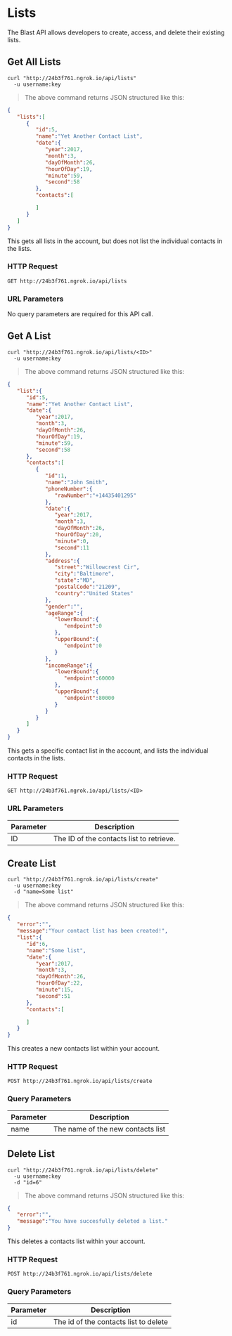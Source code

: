 # Lists

The Blast API allows developers to create, access, and delete their existing lists. 

## Get All Lists

```shell
curl "http://24b3f761.ngrok.io/api/lists"
  -u username:key
```

> The above command returns JSON structured like this:

```json
{  
   "lists":[  
      {  
         "id":5,
         "name":"Yet Another Contact List",
         "date":{  
            "year":2017,
            "month":3,
            "dayOfMonth":26,
            "hourOfDay":19,
            "minute":59,
            "second":58
         },
         "contacts":[  

         ]
      }
   ]
}
```

This gets all lists in the account, but does not list the individual contacts in the lists.

### HTTP Request

`GET http://24b3f761.ngrok.io/api/lists`

### URL Parameters
No query parameters are required for this API call.


## Get A List


```shell
curl "http://24b3f761.ngrok.io/api/lists/<ID>"
  -u username:key
```

> The above command returns JSON structured like this:

```json
{  
   "list":{  
      "id":5,
      "name":"Yet Another Contact List",
      "date":{  
         "year":2017,
         "month":3,
         "dayOfMonth":26,
         "hourOfDay":19,
         "minute":59,
         "second":58
      },
      "contacts":[  
         {  
            "id":1,
            "name":"John Smith",
            "phoneNumber":{  
               "rawNumber":"+14435401295"
            },
            "date":{  
               "year":2017,
               "month":3,
               "dayOfMonth":26,
               "hourOfDay":20,
               "minute":0,
               "second":11
            },
            "address":{  
               "street":"Willowcrest Cir",
               "city":"Baltimore",
               "state":"MD",
               "postalCode":"21209",
               "country":"United States"
            },
            "gender":"",
            "ageRange":{  
               "lowerBound":{  
                  "endpoint":0
               },
               "upperBound":{  
                  "endpoint":0
               }
            },
            "incomeRange":{  
               "lowerBound":{  
                  "endpoint":60000
               },
               "upperBound":{  
                  "endpoint":80000
               }
            }
         }
      ]
   }
}
```

This gets a specific contact list in the account, and lists the individual contacts in the lists.

### HTTP Request

`GET http://24b3f761.ngrok.io/api/lists/<ID>`

### URL Parameters

Parameter | Description
--------- | -----------
ID | The ID of the contacts list to retrieve.

## Create List

```shell
curl "http://24b3f761.ngrok.io/api/lists/create"
  -u username:key
  -d "name=Some list"
```

> The above command returns JSON structured like this:

```json
{  
   "error":"",
   "message":"Your contact list has been created!",
   "list":{  
      "id":6,
      "name":"Some list",
      "date":{  
         "year":2017,
         "month":3,
         "dayOfMonth":26,
         "hourOfDay":22,
         "minute":15,
         "second":51
      },
      "contacts":[  

      ]
   }
}
```

This creates a new contacts list within your account.

### HTTP Request

`POST http://24b3f761.ngrok.io/api/lists/create`

### Query Parameters

Parameter | Description
--------- | -----------
name | The name of the new contacts list

## Delete List

```shell
curl "http://24b3f761.ngrok.io/api/lists/delete"
  -u username:key
  -d "id=6"
```

> The above command returns JSON structured like this:

```json
{  
   "error":"",
   "message":"You have succesfully deleted a list."
}
```


This deletes a contacts list within your account.

### HTTP Request

`POST http://24b3f761.ngrok.io/api/lists/delete`

### Query Parameters

Parameter | Description
--------- | -----------
id | The id of the contacts list to delete